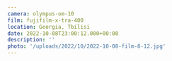 ```yaml
---
camera: olympus-om-10
film: fujifilm-x-tra-400
location: Georgia, Tbilisi
date: 2022-10-08T23:00:12.000+00:00
description: ''
photo: '/uploads/2022/10/2022-10-08-film-8-12.jpg'
---
```

